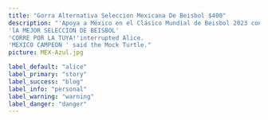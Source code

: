 ```yaml
---
title: "Gorra Alternativa Seleccion Mexicana De Beisbol $400"
description: "'Apoya a México en el Clásico Mundial de Beisbol 2023 con esta esta gorra de México de la colección MLB World Baseball Classic 2023 la cual presenta la M de México bordada en los paneles frontales y la bandera de México bordada en el lado derecho.'Apoya a la novena mexicana! NO TE QUEDES SIN LA TUYA !  ' and he went on in these words:
'lA MEJOR SELECCION DE BEISBOL'
'CORRE POR LA TUYA!'interrupted Alice.
'MEXICO CAMPEON ' said the Mock Turtle."
picture: MEX-Azul.jpg

label_default: "alice" 
label_primary: "story"
label_success: "blog"
label_info: "personal"
label_warning: "warning"
label_danger: "danger"
---
```

